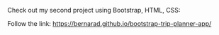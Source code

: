 Check out my second project using Bootstrap, HTML, CSS:

Follow the link: https://bernarad.github.io/bootstrap-trip-planner-app/
